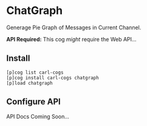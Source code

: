 # ChatGraph

Generage Pie Graph of Messages in Current Channel.

**API Required:** This cog _might_ require the Web API...

## Install

```
[p]cog list carl-cogs
[p]cog install carl-cogs chatgraph
[p]load chatgraph
```

## Configure API

API Docs Coming Soon...